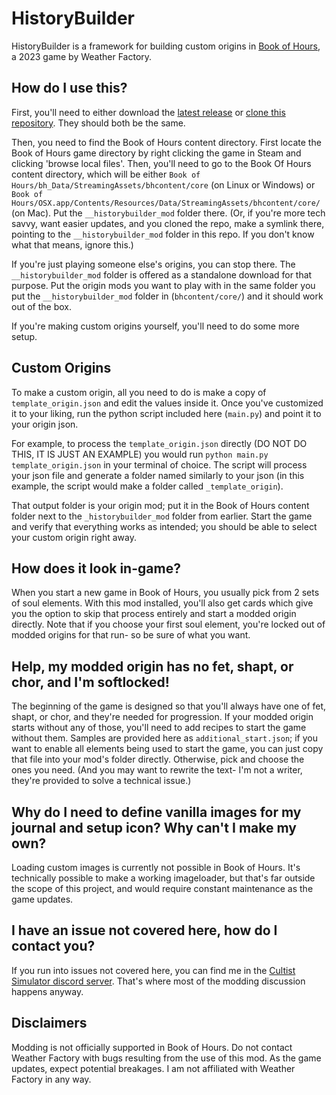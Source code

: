 # HistoryBuilder

HistoryBuilder is a framework for building custom origins in [Book of Hours](https://store.steampowered.com/app/1028310/BOOK_OF_HOURS/), a 2023 game by Weather Factory.

## How do I use this?

First, you'll need to either download the [latest release](https://github.com/KatTheFox/HistoryBuilder/releases/latest) or [clone this repository](https://docs.github.com/en/repositories/creating-and-managing-repositories/cloning-a-repository). They should both be the same.

Then, you need to find the Book of Hours content directory. First locate the Book of Hours game directory by right clicking the game in Steam and clicking 'browse local files'. Then, you'll need to go to the Book Of Hours content directory, which will be either `Book of Hours/bh_Data/StreamingAssets/bhcontent/core` (on Linux or Windows) or `Book of Hours/OSX.app/Contents/Resources/Data/StreamingAssets/bhcontent/core/` (on Mac). Put the `__historybuilder_mod` folder there. (Or, if you're more tech savvy, want easier updates, and you cloned the repo, make a symlink there, pointing to the `__historybuilder_mod` folder in this repo. If you don't know what that means, ignore this.)

If you're just playing someone else's origins, you can stop there. The `__historybuilder_mod` folder is offered as a standalone download for that purpose. Put the origin mods you want to play with in the same folder you put the `__historybuilder_mod` folder in (`bhcontent/core/`) and it should work out of the box.

If you're making custom origins yourself, you'll need to do some more setup.

## Custom Origins

To make a custom origin, all you need to do is make a copy of `template_origin.json` and edit the values inside it. Once you've customized it to your liking, run the python script included here (`main.py`) and point it to your origin json.

For example, to process the `template_origin.json` directly (DO NOT DO THIS, IT IS JUST AN EXAMPLE) you would run `python main.py template_origin.json` in your terminal of choice. The script will process your json file and generate a folder named similarly to your json (in this example, the script would make a folder called `_template_origin`).

That output folder is your origin mod; put it in the Book of Hours content folder next to the `_historybuilder_mod` folder from earlier. Start the game and verify that everything works as intended; you should be able to select your custom origin right away.

## How does it look in-game?

When you start a new game in Book of Hours, you usually pick from 2 sets of soul elements. With this mod installed, you'll also get cards which give you the option to skip that process entirely and start a modded origin directly. Note that if you choose your first soul element, you're locked out of modded origins for that run- so be sure of what you want.

## Help, my modded origin has no fet, shapt, or chor, and I'm softlocked!

The beginning of the game is designed so that you'll always have one of fet, shapt, or chor, and they're needed for progression. If your modded origin starts without any of those, you'll need to add recipes to start the game without them. Samples are provided here as `additional_start.json`; if you want to enable all elements being used to start the game, you can just copy that file into your mod's folder directly. Otherwise, pick and choose the ones you need. (And you may want to rewrite the text- I'm not a writer, they're provided to solve a technical issue.)

## Why do I need to define vanilla images for my journal and setup icon? Why can't I make my own?

Loading custom images is currently not possible in Book of Hours. It's technically possible to make a working imageloader, but that's far outside the scope of this project, and would require constant maintenance as the game updates.

## I have an issue not covered here, how do I contact you?

If you run into issues not covered here, you can find me in the [Cultist Simulator discord server](https://discord.gg/KxyFTZkUbQ). That's where most of the modding discussion happens anyway.

## Disclaimers

Modding is not officially supported in Book of Hours. Do not contact Weather Factory with bugs resulting from the use of this mod. As the game updates, expect potential breakages. I am not affiliated with Weather Factory in any way.
